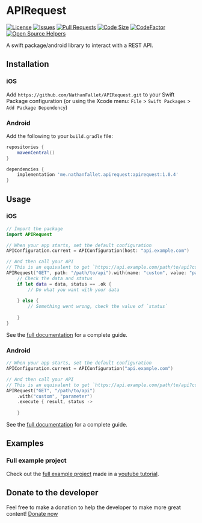 # APIRequest

[![License](https://img.shields.io/github/license/NathanFallet/APIRequest)](LICENSE)
[![Issues](https://img.shields.io/github/issues/NathanFallet/APIRequest)]()
[![Pull Requests](https://img.shields.io/github/issues-pr/NathanFallet/APIRequest)]()
[![Code Size](https://img.shields.io/github/languages/code-size/NathanFallet/APIRequest)]()
[![CodeFactor](https://www.codefactor.io/repository/github/NathanFallet/APIRequest/badge)](https://www.codefactor.io/repository/github/NathanFallet/APIRequest)
[![Open Source Helpers](https://www.codetriage.com/NathanFallet/APIRequest/badges/users.svg)](https://www.codetriage.com/NathanFallet/APIRequest)

A swift package/android library to interact with a REST API.

## Installation

### iOS

Add `https://github.com/NathanFallet/APIRequest.git` to your Swift Package configuration (or using the Xcode menu: `File` > `Swift Packages` > `Add Package Dependency`)

### Android

Add the following to your `build.gradle` file:

```groovy
repositories {
    mavenCentral()
}

dependencies {
    implementation 'me.nathanfallet.apirequest:apirequest:1.0.4'
}
```

## Usage

### iOS

```swift
// Import the package
import APIRequest

// When your app starts, set the default configuration
APIConfiguration.current = APIConfiguration(host: "api.example.com")

// And then call your API
// This is an equivalent to get `https://api.example.com/path/to/api?custom=parameter` and parse the response from JSON to a dictionary [String: String]
APIRequest("GET", path: "/path/to/api").with(name: "custom", value: "parameter").execute([String: String].self) { data, status in
    // Check the data and status
    if let data = data, status == .ok {
        // Do what you want with your data
        
    } else {
        // Something went wrong, check the value of `status`
        
    }
}
```

See the [full documentation](DOCUMENTATION_IOS.md) for a complete guide.

### Android

```kotlin
// When your app starts, set the default configuration
APIConfiguration.current = APIConfiguration("api.example.com")

// And then call your API
// This is an equivalent to get `https://api.example.com/path/to/api?custom=parameter` and parse the response from JSON
APIRequest("GET", "/path/to/api")
    .with("custom", "parameter")
    .execute { result, status ->
        
    }
```

See the [full documentation](DOCUMENTATION_ANDROID.md) for a complete guide.

## Examples

### Full example project

Check out the [full example project](https://github.com/NathanFallet/APIRequestExample) made in a [youtube tutorial](https://youtu.be/HBbrZJ0f5gg).

## Donate to the developer

Feel free to make a donation to help the developer to make more great content! [Donate now](https://paypal.me/paynathanfallet)
